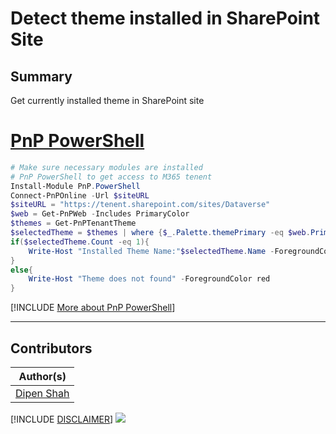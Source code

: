 

# Detect theme installed in SharePoint Site

## Summary
Get currently installed theme in SharePoint site 

# [PnP PowerShell](#tab/pnpps)
```powershell
# Make sure necessary modules are installed
# PnP PowerShell to get access to M365 tenent
Install-Module PnP.PowerShell
Connect-PnPOnline -Url $siteURL
$siteURL = "https://tenent.sharepoint.com/sites/Dataverse"
$web = Get-PnPWeb -Includes PrimaryColor
$themes = Get-PnPTenantTheme
$selectedTheme = $themes | where {$_.Palette.themePrimary -eq $web.PrimaryColor}
if($selectedTheme.Count -eq 1){
    Write-Host "Installed Theme Name:"$selectedTheme.Name -ForegroundColor Green 
}
else{
    Write-Host "Theme does not found" -ForegroundColor red 
}
```
[!INCLUDE [More about PnP PowerShell](../../docfx/includes/MORE-PNPPS.md)]
***

## Contributors

| Author(s) |
|-----------|
| [Dipen Shah](https://github.com/dips365) |


[!INCLUDE [DISCLAIMER](../../docfx/includes/DISCLAIMER.md)]
<img src="https://m365-visitor-stats.azurewebsites.net/script-samples/scripts/bulk-undelete-from-recyclebin" aria-hidden="true" />

